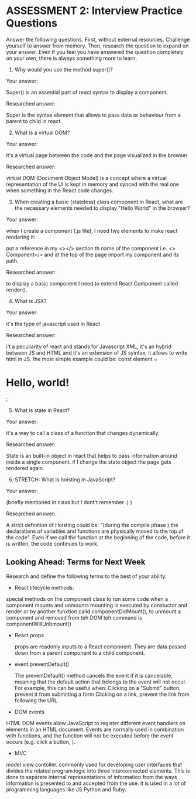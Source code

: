# ASSESSMENT 2: Interview Practice Questions

Answer the following questions. First, without external resources. Challenge yourself to answer from memory. Then, research the question to expand on your answer. Even if you feel you have answered the question completely on your own, there is always something more to learn.

1. Why would you use the method super()?

  Your answer:

  Super() is an essential part of react syntax to display a component.

  Researched answer:

Super is the syntax element that allows to pass data or behaviour from a parent to child in react.


2. What is a virtual DOM?

  Your answer:

it's a virtual page between the code and the page visualized in the browser

  Researched answer:

  virtual DOM (Document Object Model) is a concept where a virtual representation of the UI is kept in memory and synced with the real one when something in  the React code changes.



3. When creating a basic (stateless) class component in React, what are the necessary elements needed to display "Hello World" in the browser?

  Your answer:
 
 when I create a component (.js file), I need two elements to make react rendering it:

 put a reference in my <></> section th name of the component i.e. <> Component</> and at the top of the page import my component and its path.


  Researched answer:

  to display a basic component I need to extend React.Component called render().




4. What is JSX?

  Your answer:

it's the type of javascript used in React

  Researched answer:

  i't a peculiarity of react and stands for Javascript XML, it's an hybrid between JS and HTML and it's an extension of JS syintax, it allows to write html in JS.
  the most simple example could be:
  const element = <h1>Hello, world!</h1>;




5. What is state in React?

  Your answer:

  it's a way to call  a class of a function that changes dynamically.

  Researched answer:

  State is an built-in object in react that helps to pass information around inside a single component.
  if I change the state object the page gets rendered again.




6. STRETCH: What is hoisting in JavaScript?

  Your answer:

  (briefly mentioned in class but I dont't remember :) ) 

  Researched answer:

  A strict definition of Hoisting could be: "(during the compile phase ) 
  the declarations of variables and functions are physically moved to the top of the code".
  Even if we call the function at the beginning of the code, before it is written, the code continues to work.




## Looking Ahead: Terms for Next Week

Research and define the following terms to the best of your ability.

- React lifecycle methods:

 special methods on the component class to run some code when a component mounts and unmounts
 mounting is executed by constuctor and render or by another funxtion calld componentDidMount(), to unmount a component and removed from teh DOM teh command is componentWillUnbmount()

- React props

  props are  readonly inputs to a React component. They are data passed down from a parent component to a child component.

- event.preventDefault()

  The preventDefault() method cancels the event if it is cancelable, meaning that the default action that belongs to the event will not occur.
  For example, this can be useful when:
  Clicking on a "Submit" button, prevent it from submitting a form
  Clicking on a link, prevent the link from following the URL

- DOM events

HTML DOM events allow JavaScript to register different event handlers on elements in an HTML document.
Events are normally used in combination with functions, and the function will not be executed before the event occurs (e.g. click a button, ).

- MVC

model view contoller. 
commonly used for developing user interfaces that divides the related program logic into three interconnected elements. 
This is done to separate internal representations of information from the ways information is presented to and accepted from the use.
it is used in a lot of programming languages like JS Python and Ruby.



